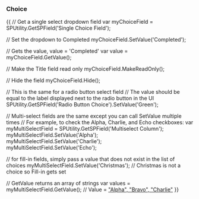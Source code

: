 ### Choice
{{
// Get a single select dropdown field
var myChoiceField = SPUtility.GetSPField('Single Choice Field');

// Set the dropdown to Completed
myChoiceField.SetValue('Completed');

// Gets the value, value = 'Completed'
var value = myChoiceField.GetValue();

// Make the Title field read only
myChoiceField.MakeReadOnly();

// Hide the field
myChoiceField.Hide();

// This is the same for a radio button select field
// The value should be equal to the label displayed next to the radio button in the UI
SPUtility.GetSPField('Radio Button Choice').SetValue('Green');


// Multi-select fields are the same except you can call SetValue multiple times
// For example, to check the Alpha, Charlie, and Echo checkboxes:
var myMultiSelectField = SPUtility.GetSPField('Multiselect Column');
myMultiSelectField.SetValue('Alpha');
myMultiSelectField.SetValue('Charlie');
myMultiSelectField.SetValue('Echo');

// for fill-in fields, simply pass a value that does not exist in the list of choices
myMultiSelectField.SetValue('Christmas'); // Christmas is not a choice so Fill-in gets set

// GetValue returns an array of strings
var values = myMultiSelectField.GetValue();
// Value = ["Alpha", "Bravo", "Charlie"](_Alpha_,-_Bravo_,-_Charlie_)
}}